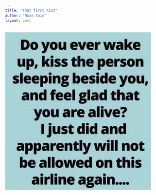 ```yaml
---
title: "That first kiss"
author: 'Noam Sain'
layout: post
---
```


![That first kiss](/assets/2022/2022-10-funny12.jpg "That first kiss")
